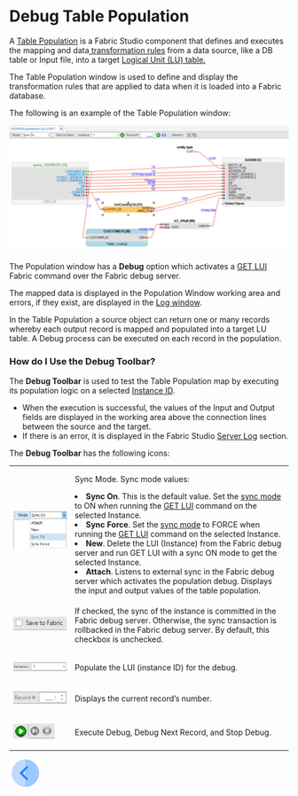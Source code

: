 # Debug Table Population

A [Table Population](/articles/07_table_population/01_table_population_overview.md) is a Fabric Studio component that defines and executes the mapping and data[ transformation rules](/articles/07_table_population/05_table_population_mode.md) from a data source, like a DB table or Input file, into a target [Logical Unit (LU) table.](/articles/03_logical_units/01_LU_overview.md) 

The Table Population window is used to define and display the transformation rules that are applied to data when it is loaded into a Fabric database.

The following is an example of the Table Population window:

![image](images/debug_population_window.png)

The Population window has a **Debug** option which activates a [GET LUI](/articles/02_fabric_architecture/04_fabric_commands.md#get-lui-commands) Fabric command over the Fabric debug server.  

The mapped data is displayed in the Population Window working area and errors, if they exist, are displayed in the [Log window](02_fabric_studio_log_files.md). 

In the Table Population a source object can return one or many records whereby each output record is mapped and populated into a target LU table. A Debug process can be executed on each record in the population.

### How do I Use the Debug Toolbar?

The **Debug Toolbar** is used to test the Table Population map by executing its population logic on a selected [Instance ID](/articles/01_fabric_overview/02_fabric_glossary.md#instance-id).
* When the execution is successful, the values of the Input and Output fields are displayed in the working area above the connection lines between the source and the target. 
* If there is an error, it is displayed in the Fabric Studio [Server Log](02_fabric_studio_log_files.md) section.

The **Debug Toolbar** has the following icons:

<table>
<tbody>
<tr>
  <td width="200pxl"><p><img src="images/table_population_sync_mode.png" alt="" /></p></td>
<td width="700pxl">
<p>Sync Mode. Sync mode values:</p>
<li><strong>Sync On</strong>. This is the default value. Set the&nbsp;<a href="/articles/14_sync_LU_instance/02_sync_modes.md">sync mode</a> to ON when running the <a href="/articles/02_fabric_architecture/04_fabric_commands.md#get-lui-commands">GET LUI</a> command on the selected Instance.</li>
<li><strong>Sync Force</strong>. Set the&nbsp;<a href="/articles/14_sync_LU_instance/02_sync_modes.md">sync mode</a> to FORCE when running the <a href="/articles/02_fabric_architecture/04_fabric_commands.md#get-lui-commands">GET LUI</a> command on the selected Instance.</li>
<li><strong>New</strong>. Delete the LUI (Instance) from the Fabric debug server and run GET LUI with a sync ON mode to get the selected Instance.</li>
<li><strong>Attach</strong>. Listens to external sync in the Fabric debug server which activates the population debug. Displays the input and output values of the table population.</li>
</td>
</tr>
<tr>
  <td width="200pxl"><p><img src="images/table_population_save_to_fabric.png" alt="" /></p></td>
<td width="700pxl">
<p>If checked, the sync of the instance is committed in the Fabric debug server. Otherwise, the sync transaction is rollbacked in the Fabric debug server. By default, this checkbox is unchecked.</p>
</td>
</tr>
<tr>
  <td width="200pxl"><p><img src="images/table_population_instance.png" alt="" /></p></td>
<td width="700pxl">
<p>Populate the LUI (instance ID) for the debug.</p>
</td>
</tr>
<tr>
  <td width="200pxl"><p><img src="images/table4.png" alt="" /></p></td>
<td width="700pxl">
<p>Displays the current record&rsquo;s number.</p>
</td>
</tr>
<tr>
<td width="200pxl"><p><img src="images/table_population_run_debug.png" alt="" /><img src="images/fetch_record_and_stop_debug.png" alt="" /></p></td>
<td width="700pxl">
<p>Execute Debug, Debug Next Record, and Stop Debug.</p>
</td>
</tr>
</tbody>
</table>


[![Previous](/articles/images/Previous.png)](02_fabric_studio_log_files.md)

